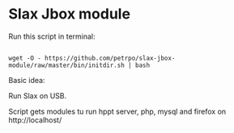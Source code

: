 Slax Jbox module
================

Run this script in terminal:

<code>
wget -O - https://github.com/petrpo/slax-jbox-module/raw/master/bin/initdir.sh | bash
</code>

Basic idea:

Run Slax on USB.

Script gets modules tu run hppt server, php, mysql and firefox on http://localhost/

